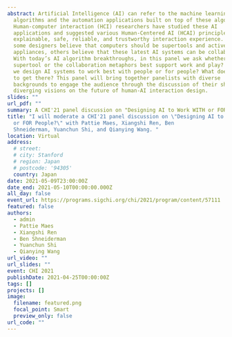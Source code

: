 ```yaml
---
abstract: Artificial Intelligence (AI) can refer to the machine learning
  algorithms and the automation applications built on top of these algorithms.
  Human-computer interaction (HCI) researchers have studied these AI
  applications and suggested various Human-Centered AI (HCAI) principles for an
  explainable, safe, reliable, and trustworthy interaction experience. While
  some designers believe that computers should be supertools and active
  appliances, others believe that these latest AI systems can be collaborators.
  With today’s AI algorithm breakthroughs, in this panel we ask whether the
  supertool or the collaboration metaphors best support work and play? How can
  we design AI systems to work best with people or for people? What does it take
  to get there? This panel will bring together panelists with diverse
  backgrounds to engage the audience through the discussion of their shared or
  diverging visions on the future of human-AI interaction design.
slides: ""
url_pdf: ""
summary: A CHI'21 panel discussion on "Designing AI to Work WITH or FOR People?"
title: "I will moderate a CHI'21 panel discussion on \"Designing AI to Work WITH
  or FOR People?\" with Pattie Maes, Xiangshi Ren, Ben
  Shneiderman, Yuanchun Shi, and Qianying Wang. "
location: Virtual
address:
  # street: 
  # city: Stanford
  # region: Japan
  # postcode: '94305'
  country: Japan
date: 2021-05-09T23:00:00Z
date_end: 2021-05-10T00:00:00.000Z
all_day: false
event_url: https://programs.sigchi.org/chi/2021/program/content/57111
featured: false
authors:
  - admin
  - Pattie Maes
  - Xiangshi Ren
  - Ben Shneiderman
  - Yuanchun Shi
  - Qianying Wang
url_video: ""
url_slides: ""
event: CHI 2021
publishDate: 2021-04-25T00:00:00Z
tags: []
projects: []
image:
  filename: featured.png
  focal_point: Smart
  preview_only: false
url_code: ""
---
```


<!-- {{% callout note %}}
Click on the **Slides** button above to view the built-in slides feature.
{{% /callout %}}

Slides can be added in a few ways:

- **Create** slides using Wowchemy's [*Slides*](https://wowchemy.com/docs/managing-content/#create-slides) feature and link using `slides` parameter in the front matter of the talk file
- **Upload** an existing slide deck to `static/` and link using `url_slides` parameter in the front matter of the talk file
- **Embed** your slides (e.g. Google Slides) or presentation video on this page using [shortcodes](https://wowchemy.com/docs/writing-markdown-latex/).

Further event details, including [page elements](https://wowchemy.com/docs/writing-markdown-latex/) such as image galleries, can be added to the body of this page. -->
